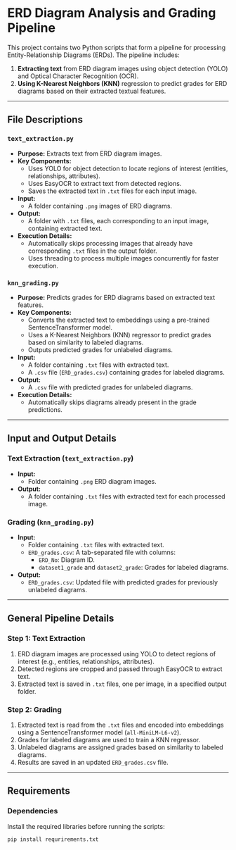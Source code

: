# ERD Diagram Analysis and Grading Pipeline

This project contains two Python scripts that form a pipeline for processing Entity-Relationship Diagrams (ERDs). The pipeline includes:
1. **Extracting text** from ERD diagram images using object detection (YOLO) and Optical Character Recognition (OCR).
2. **Using K-Nearest Neighbors (KNN)** regression to predict grades for ERD diagrams based on their extracted textual features.

---

## File Descriptions

### `text_extraction.py`
- **Purpose:** Extracts text from ERD diagram images.
- **Key Components:**
  - Uses YOLO for object detection to locate regions of interest (entities, relationships, attributes).
  - Uses EasyOCR to extract text from detected regions.
  - Saves the extracted text in `.txt` files for each input image.
- **Input:**
  - A folder containing `.png` images of ERD diagrams.
- **Output:**
  - A folder with `.txt` files, each corresponding to an input image, containing extracted text.
- **Execution Details:**
  - Automatically skips processing images that already have corresponding `.txt` files in the output folder.
  - Uses threading to process multiple images concurrently for faster execution.

### `knn_grading.py`
- **Purpose:** Predicts grades for ERD diagrams based on extracted text features.
- **Key Components:**
  - Converts the extracted text to embeddings using a pre-trained SentenceTransformer model.
  - Uses a K-Nearest Neighbors (KNN) regressor to predict grades based on similarity to labeled diagrams.
  - Outputs predicted grades for unlabeled diagrams.
- **Input:**
  - A folder containing `.txt` files with extracted text.
  - A `.csv` file (`ERD_grades.csv`) containing grades for labeled diagrams.
- **Output:**
  - A `.csv` file with predicted grades for unlabeled diagrams.
- **Execution Details:**
  - Automatically skips diagrams already present in the grade predictions.

---

## Input and Output Details

### **Text Extraction (`text_extraction.py`)**
- **Input:**
  - Folder containing `.png` ERD diagram images.
- **Output:**
  - A folder containing `.txt` files with extracted text for each processed image.

### **Grading (`knn_grading.py`)**
- **Input:**
  - Folder containing `.txt` files with extracted text.
  - `ERD_grades.csv`: A tab-separated file with columns:
    - `ERD_No`: Diagram ID.
    - `dataset1_grade` and `dataset2_grade`: Grades for labeled diagrams.
- **Output:**
  - `ERD_grades.csv`: Updated file with predicted grades for previously unlabeled diagrams.

---

## General Pipeline Details

### **Step 1: Text Extraction**
1. ERD diagram images are processed using YOLO to detect regions of interest (e.g., entities, relationships, attributes).
2. Detected regions are cropped and passed through EasyOCR to extract text.
3. Extracted text is saved in `.txt` files, one per image, in a specified output folder.

### **Step 2: Grading**
1. Extracted text is read from the `.txt` files and encoded into embeddings using a SentenceTransformer model (`all-MiniLM-L6-v2`).
2. Grades for labeled diagrams are used to train a KNN regressor.
3. Unlabeled diagrams are assigned grades based on similarity to labeled diagrams.
4. Results are saved in an updated `ERD_grades.csv` file.

---

## Requirements

### **Dependencies**
Install the required libraries before running the scripts:
```bash
pip install requrirements.txt
